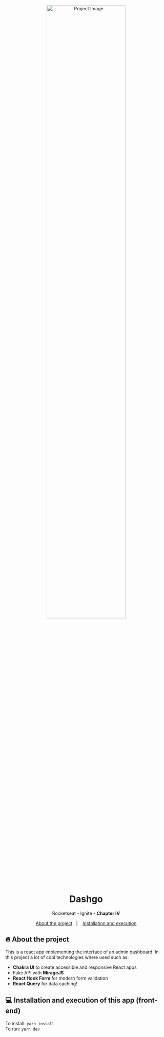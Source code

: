 <p align="center">
  <img width="70%" src="https://i.imgur.com/zFxaV2P.png" alt="Project Image"/>
</p>

<h1 align="center">Dashgo</h1>
<p align="center">Rocketseat - Ignite - <strong>Chapter IV</strong></p>
<p align="center">
  <a href="#-about-the-project">About the project</a>&nbsp;&nbsp;&nbsp;|&nbsp;&nbsp;&nbsp;
  <a href="#-installation-and-execution">Installation and execution</a>
</p>

## 🔥 About the project
This is a react app implementing the interface of an admin dashboard. In this project a lot of cool technologies where used such as:
- **Chakra UI** to create accessible and responsive React apps
- Fake API with **MirageJS**
- **React Hook Form** for modern form validation
- **React Query** for data caching!

## 💻 Installation and execution of this app (front-end)
To install: `yarn install`<br>
To run: `yarn dev`

